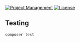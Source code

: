 [![Project Management](https://img.shields.io/badge/project-management-blue.svg)](https://waffle.io/limoncello-php/framework)
[![License](https://img.shields.io/packagist/l/limoncello-php/core.svg)](https://packagist.org/packages/limoncello-php/core)

## Testing

```
composer test
```
